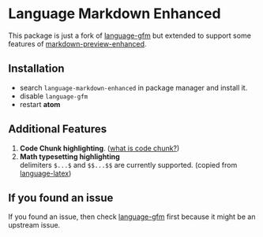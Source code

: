 # Language Markdown Enhanced  
This package is just a fork of [language-gfm](https://github.com/atom/language-gfm) but extended to support some features of [markdown-preview-enhanced](https://github.com/shd101wyy/markdown-preview-enhanced).

## Installation  
* search `language-markdown-enhanced` in package manager and install it.  
* disable `language-gfm`
* restart **atom**

## Additional Features   
1. **Code Chunk highlighting**. ([what is code chunk?](https://github.com/shd101wyy/markdown-preview-enhanced/blob/master/docs/code-chunk.md))  
2. **Math typesetting highlighting**     
delimiters `$...$` and `$$...$$` are currently supported. (copied from [language-latex](https://atom.io/packages/language-latex))    

## If you found an issue
If you found an issue, then check [language-gfm](https://github.com/atom/language-gfm) first because it might be an upstream issue.     


